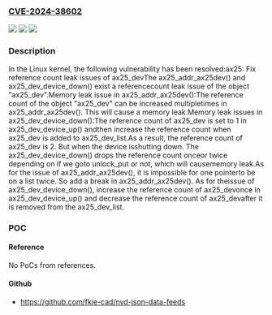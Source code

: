 ### [CVE-2024-38602](https://cve.mitre.org/cgi-bin/cvename.cgi?name=CVE-2024-38602)
![](https://img.shields.io/static/v1?label=Product&message=Linux&color=blue)
![](https://img.shields.io/static/v1?label=Version&message=d01ffb9eee4a%3C%20ae467750a376%20&color=brighgreen)
![](https://img.shields.io/static/v1?label=Vulnerability&message=n%2Fa&color=brighgreen)

### Description

In the Linux kernel, the following vulnerability has been resolved:ax25: Fix reference count leak issues of ax25_devThe ax25_addr_ax25dev() and ax25_dev_device_down() exist a referencecount leak issue of the object "ax25_dev".Memory leak issue in ax25_addr_ax25dev():The reference count of the object "ax25_dev" can be increased multipletimes in ax25_addr_ax25dev(). This will cause a memory leak.Memory leak issues in ax25_dev_device_down():The reference count of ax25_dev is set to 1 in ax25_dev_device_up() andthen increase the reference count when ax25_dev is added to ax25_dev_list.As a result, the reference count of ax25_dev is 2. But when the device isshutting down. The ax25_dev_device_down() drops the reference count onceor twice depending on if we goto unlock_put or not, which will causememory leak.As for the issue of ax25_addr_ax25dev(), it is impossible for one pointerto be on a list twice. So add a break in ax25_addr_ax25dev(). As for theissue of ax25_dev_device_down(), increase the reference count of ax25_devonce in ax25_dev_device_up() and decrease the reference count of ax25_devafter it is removed from the ax25_dev_list.

### POC

#### Reference
No PoCs from references.

#### Github
- https://github.com/fkie-cad/nvd-json-data-feeds

